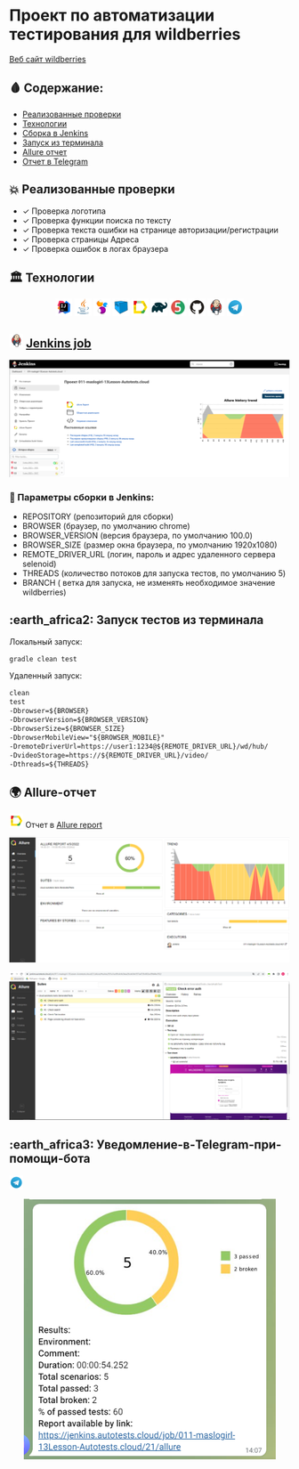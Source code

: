 # Проект по автоматизации тестирования для wildberries
<a target="_blank" href="https://www.wildberries.ru//">Веб сайт wildberries</a>

## :drop_of_blood: Содержание:

- [Реализованные проверки](#boom-Реализованные-проверки)
- [Технологии](#classical_building-Технологии)
- [Сборка в Jenkins](#boom-Jenkins-job)
- [Запуск из терминала](#earth_africa2-Запуск-тестов-из-терминала)
- [Allure отчет](#earth_africa-Allure-отчет)
- [Отчет в Telegram](#earth_africa3-Уведомление-в-Telegram-при-помощи-бота)


## :boom: Реализованные проверки

- ✓ Проверка логотипа
- ✓ Проверка функции поиска по тексту
- ✓ Проверка текста ошибки на странице авторизации/регистрации
- ✓ Проверка страницы Адреса
- ✓ Проверка ошибок в логах браузера


## :classical_building: Технологии

<p align="center">
<img width="6%" title="Idea" src="image/logo/Idea.svg">
<img width="6%" title="Java" src="image/logo/Java.svg">
<img width="6%" title="Selenide" src="image/logo/Selenide.svg">
<img width="6%" title="Selenoid" src="image/logo/Selenoid.svg">
<img width="6%" title="Allure Report" src="image/logo/Allure.svg">
<img width="6%" title="Gradle" src="image/logo/Gradle.svg">
<img width="6%" title="JUnit5" src="image/logo/Junit5.svg">
<img width="6%" title="GitHub" src="image/logo/GitHub.svg">
<img width="6%" title="Jenkins" src="image/logo/Jenkins.svg">
<img width="6%" title="Telegram" src="image/logo/Telegram.svg">
</p>


##  <img src="image/logo/Jenkins.svg" width="25" height="25"  alt="Jenkins"/></a>  <a target="_blank" href="https://jenkins.autotests.cloud/job/011-maslogirl-13Lesson-Autotests.cloud//"> Jenkins job </a>
<p align="center">
<a href="https://jenkins.autotests.cloud/job/011-maslogirl-13Lesson-Autotests.cloud/"><img src="image/screen/JenkinsStartPage.PNG" alt="Jenkins"/></a>
</p>


### :maple_leaf: Параметры сборки в Jenkins:

- REPOSITORY  (репозиторий для сборки)
- BROWSER (браузер, по умолчанию chrome)
- BROWSER_VERSION (версия браузера, по умолчанию 100.0)
- BROWSER_SIZE (размер окна браузера, по умолчанию 1920x1080)
- REMOTE_DRIVER_URL (логин, пароль и адрес удаленного сервера selenoid)
- THREADS (количество потоков для запуска тестов, по умолчанию 5)
- BRANCH ( ветка для запуска, не изменять необходимое значение wildberries)

## :earth_africa2: Запуск тестов из терминала

Локальный запуск:
```
gradle clean test
```

Удаленный запуск:
```
clean
test
-Dbrowser=${BROWSER}
-DbrowserVersion=${BROWSER_VERSION}
-DbrowserSize=${BROWSER_SIZE}
-DbrowserMobileView="${BROWSER_MOBILE}"
-DremoteDriverUrl=https://user1:1234@${REMOTE_DRIVER_URL}/wd/hub/
-DvideoStorage=https://${REMOTE_DRIVER_URL}/video/
-Dthreads=${THREADS}
```

## :earth_africa: Allure-отчет
<img src="image/logo/Allure.svg" width="25" height="25"  alt="Allure"/></a> Отчет в <a target="_blank" href="https://jenkins.autotests.cloud/job/011-maslogirl-13Lesson-Autotests.cloud/21/allure/#suites/501a1ec69c4cfe3daa26cdc0dc557ad7/8c682ec09d4be762/">Allure report</a>
<p align="center">
<a href="https://jenkins.autotests.cloud/job/011-maslogirl-13Lesson-Autotests.cloud/21/allure/#suites/501a1ec69c4cfe3daa26cdc0dc557ad7/8c682ec09d4be762/"><img src="image/screen/Allure1.PNG" alt="Jenkins"/></a>
</p>
<p align="center">
<a href="https://jenkins.autotests.cloud/job/011-maslogirl-13Lesson-Autotests.cloud/21/allure/#suites/501a1ec69c4cfe3daa26cdc0dc557ad7/8c682ec09d4be762/"><img src="image/screen/Allure2.PNG" alt="Jenkins"/></a>
</p>




## :earth_africa3: Уведомление-в-Telegram-при-помощи-бота
<img src="image/logo/Telegram.svg" width="25" height="25"  alt="Allure"/></a>
<p align="center">
<img src="image/screen/telegramNotification.PNG" alt="Jenkins"/></a>
</p>


